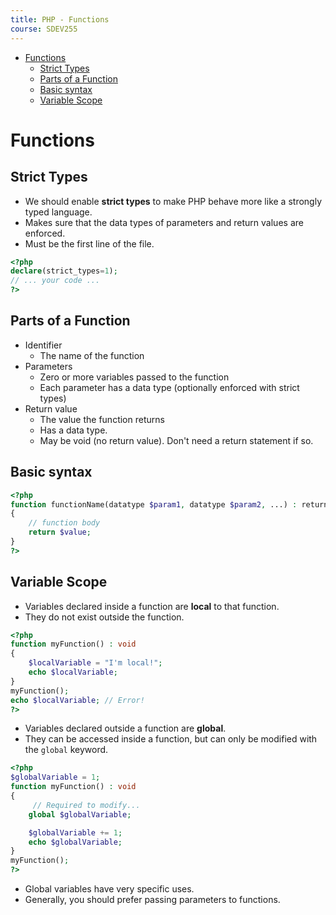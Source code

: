 ```yaml
---
title: PHP - Functions
course: SDEV255
---
```


- [Functions](#functions)
  - [Strict Types](#strict-types)
  - [Parts of a Function](#parts-of-a-function)
  - [Basic syntax](#basic-syntax)
  - [Variable Scope](#variable-scope)

# Functions

## Strict Types

- We should enable **strict types** to make PHP behave more like a strongly typed language.
- Makes sure that the data types of parameters and return values are enforced.
- Must be the first line of the file.

```php
<?php
declare(strict_types=1);
// ... your code ...
?>
```

## Parts of a Function

- Identifier
  - The name of the function
- Parameters
  - Zero or more variables passed to the function
  - Each parameter has a data type (optionally enforced with strict types)
- Return value
  - The value the function returns
  - Has a data type.
  - May be void (no return value). Don't need a return statement if so.

## Basic syntax

```php
<?php
function functionName(datatype $param1, datatype $param2, ...) : return_datatype
{
    // function body
    return $value;
}
?>
```

## Variable Scope

- Variables declared inside a function are **local** to that function.
- They do not exist outside the function.

```php
<?php
function myFunction() : void
{
    $localVariable = "I'm local!";
    echo $localVariable;
}
myFunction();
echo $localVariable; // Error!
?>
```

- Variables declared outside a function are **global**.
- They can be accessed inside a function, but can only be modified with the `global` keyword.

```php
<?php
$globalVariable = 1;
function myFunction() : void
{
     // Required to modify...
    global $globalVariable;

    $globalVariable += 1;
    echo $globalVariable;
}
myFunction();
?>
```

- Global variables have very specific uses.
- Generally, you should prefer passing parameters to functions.

